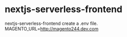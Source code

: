 # nextjs-serverless-frontend
nextjs-serverless-frontend
create a .env file.
MAGENTO_URL=http://magento244.dev.com
